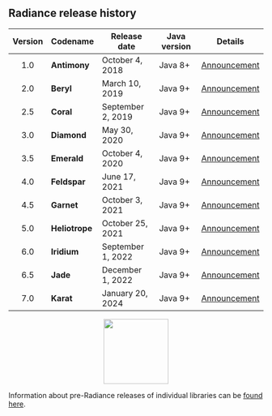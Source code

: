 ## Radiance release history

| Version | Codename | Release date | Java version | Details |
| :---: | --- | --- | --- | --- |
| 1.0 | **Antimony** | October 4, 2018 | Java 8+ | [Announcement](https://www.pushing-pixels.org/2018/10/05/radiance-1-0-0.html) |
| 2.0 | **Beryl** | March 10, 2019 | Java 9+ | [Announcement](https://www.pushing-pixels.org/2019/03/11/radiance-2-0-1.html) |
| 2.5 | **Coral** | September 2, 2019 | Java 9+ | [Announcement](https://www.pushing-pixels.org/2019/09/03/radiance-2-5-0.html) |
| 3.0 | **Diamond** | May 30, 2020 | Java 9+ | [Announcement](https://www.pushing-pixels.org/2020/05/31/radiance-3-0-0.html) |
| 3.5 | **Emerald** | October 4, 2020 | Java 9+ | [Announcement](https://www.pushing-pixels.org/2020/10/05/radiance-3-5-0.html) |
| 4.0 | **Feldspar** | June 17, 2021 | Java 9+ | [Announcement](https://www.pushing-pixels.org/2021/06/17/radiance-4-0-0.html) |
| 4.5 | **Garnet** | October 3, 2021 | Java 9+ | [Announcement](https://www.pushing-pixels.org/2021/10/04/radiance-4-5-0-and-whats-next.html) |
| 5.0 | **Heliotrope** | October 25, 2021 | Java 9+ | [Announcement](https://www.pushing-pixels.org/2021/10/29/radiance-5-0-0.html) |
| 6.0 | **Iridium** | September 1, 2022 | Java 9+ | [Announcement](https://www.pushing-pixels.org/2022/09/02/radiance-6-0-0-and-looking-ahead-into-the-future.html) |
| 6.5 | **Jade** | December 1, 2022 | Java 9+ | [Announcement](https://www.pushing-pixels.org/2022/12/01/radiance-6-5-0.html) |
| 7.0 | **Karat** | January 20, 2024 | Java 9+ | [Announcement](https://www.pushing-pixels.org/2024/01/20/radiance-7-0-0.html) |

<p align="center">
<img src="https://raw.githubusercontent.com/kirill-grouchnikov/radiance/sunshine/docs/images/icon/radiance_product_256.png" width="128" height="128" border=0>
</p>

Information about pre-Radiance releases of individual libraries can be [found here](archive/older-releases.md).
